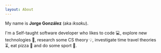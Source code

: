 ```yaml
---
layout: About
---
```


My name is **Jorge González** (aka _iksaku_).

I'm a Self-taught software developer who likes to code :computer:,
explore new technologies :iphone:, research some CS theory :bulb:,
investigate time travel theories :hourglass_flowing_sand:, eat pizza :pizza:
and do some sport :martial_arts_uniform:.
 